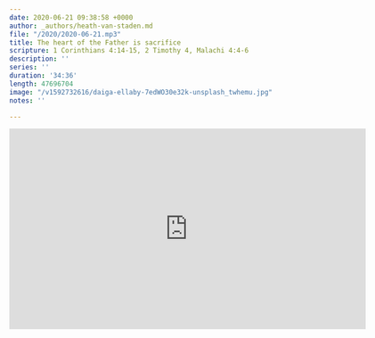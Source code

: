 ```yaml
---
date: 2020-06-21 09:38:58 +0000
author: _authors/heath-van-staden.md
file: "/2020/2020-06-21.mp3"
title: The heart of the Father is sacrifice
scripture: 1 Corinthians 4:14-15, 2 Timothy 4, Malachi 4:4-6
description: ''
series: ''
duration: '34:36'
length: 47696704
image: "/v1592732616/daiga-ellaby-7edWO30e32k-unsplash_twhemu.jpg"
notes: ''

---
```

<iframe src="https://player.vimeo.com/video/431181475" width="640" height="360" frameborder="0" allow="autoplay; fullscreen" allowfullscreen></iframe>